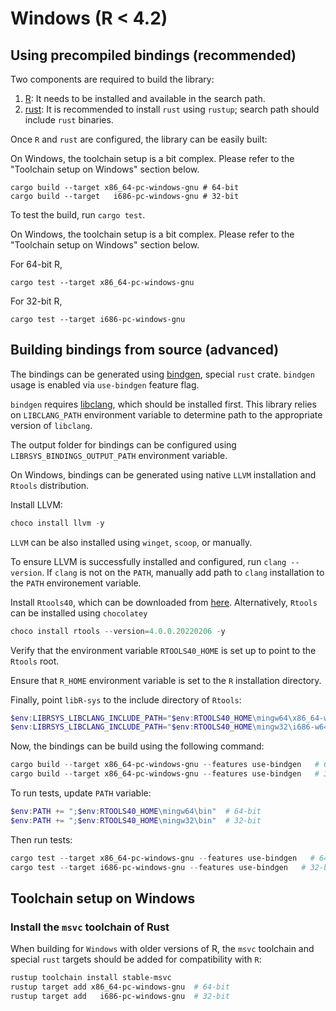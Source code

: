 # Windows (R < 4.2) 

## Using precompiled bindings (recommended)

Two components are required to build the library:

1. [R](https://cran.r-project.org/): It needs to be installed and available in the search path.
2. [rust](https://www.rust-lang.org/learn/get-started): It is recommended to install `rust` using `rustup`; search path should include `rust` binaries.

Once `R` and `rust` are configured, the library can be easily built:

On Windows, the toolchain setup is a bit complex. Please refer to the "Toolchain setup on Windows" section below.

```Shell
cargo build --target x86_64-pc-windows-gnu # 64-bit
cargo build --target   i686-pc-windows-gnu # 32-bit
```

To test the build, run `cargo test`.

On Windows, the toolchain setup is a bit complex. Please refer to the "Toolchain setup on Windows" section below.

For 64-bit R,

```pwsh
cargo test --target x86_64-pc-windows-gnu
```

For 32-bit R,

```pwsh
cargo test --target i686-pc-windows-gnu
```

## Building bindings from source (advanced)

The bindings can be generated using [bindgen](https://github.com/rust-lang/rust-bindgen), special `rust` crate. 
`bindgen` usage is enabled via `use-bindgen` feature flag.

`bindgen` requires [libclang](https://clang.llvm.org/docs/Tooling.html), which should be installed first. 
This library relies on `LIBCLANG_PATH` environment variable to determine path to the appropriate version of `libclang`.

The output folder for bindings can be configured using `LIBRSYS_BINDINGS_OUTPUT_PATH` environment variable.

On Windows, bindings can be generated using native `LLVM` installation and `Rtools` distribution.

Install LLVM:

```powershell
choco install llvm -y
```

`LLVM` can be also installed using `winget`, `scoop`, or manually.

To ensure LLVM is successfully installed and configured, run `clang --version`. If `clang` is not on the `PATH`, manually add path to `clang` installation to the `PATH` environement variable.

Install `Rtools40`, which can be downloaded from [here][rtools40]. Alternatively, `Rtools` can be
installed using `chocolatey`

[rtools40]: https://cran.r-project.org/bin/windows/Rtools/rtools40.html

```powershell
choco install rtools --version=4.0.0.20220206 -y
```

Verify that the environment variable `RTOOLS40_HOME` is set up to point to the
`Rtools` root.

Ensure that `R_HOME` environment variable is set to the `R` installation directory.

Finally, point `libR-sys` to the include directory of `Rtools`:

```powershell
$env:LIBRSYS_LIBCLANG_INCLUDE_PATH="$env:RTOOLS40_HOME\mingw64\x86_64-w64-mingw32\include"  # 64-bit
$env:LIBRSYS_LIBCLANG_INCLUDE_PATH="$env:RTOOLS40_HOME\mingw32\i686-w64-mingw32\include"  # 32-bit
```

Now, the bindings can be build using the following command:

```powershell
cargo build --target x86_64-pc-windows-gnu --features use-bindgen   # 64-bit
cargo build --target x86_64-pc-windows-gnu --features use-bindgen   # 32-bit
```

To run tests, update `PATH` variable:

```powershell
$env:PATH += ";$env:RTOOLS40_HOME\mingw64\bin"  # 64-bit
$env:PATH += ";$env:RTOOLS40_HOME\mingw32\bin"  # 32-bit
```

Then run tests:

```powershell
cargo test --target x86_64-pc-windows-gnu --features use-bindgen   # 64-bit
cargo test --target i686-pc-windows-gnu --features use-bindgen   # 32-bit
```

## Toolchain setup on Windows

### Install the `msvc` toolchain of Rust

When building for `Windows` with older versions of R, the `msvc` toolchain and
special `rust` targets should be added for compatibility with `R`:

```powershell
rustup toolchain install stable-msvc
rustup target add x86_64-pc-windows-gnu  # 64-bit
rustup target add   i686-pc-windows-gnu  # 32-bit
```
